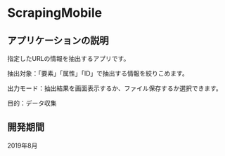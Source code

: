 # ScrapingMobile
## アプリケーションの説明
指定したURLの情報を抽出するアプリです。

抽出対象：「要素」「属性」「ID」で抽出する情報を絞りこめます。

出力モード：抽出結果を画面表示するか、ファイル保存するか選択できます。

目的：データ収集

## 開発期間
2019年8月

